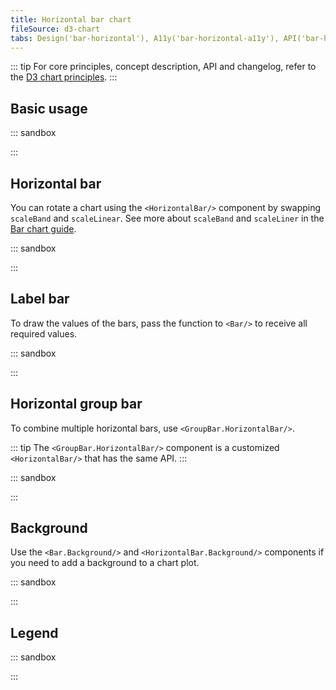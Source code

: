```yaml
---
title: Horizontal bar chart
fileSource: d3-chart
tabs: Design('bar-horizontal'), A11y('bar-horizontal-a11y'), API('bar-horizontal-api'), Examples('bar-horizontal-d3-code'), Changelog('d3-chart-changelog')
---
```


::: tip
For core principles, concept description, API and changelog, refer to the [D3 chart principles](/data-display/d3-chart/d3-chart).
:::

## Basic usage

::: sandbox

<script lang="tsx">
import React from 'react';
import { Chart } from '@semcore/ui/d3-chart';

const Demo = () => {
  return (
    <Chart.Bar
      groupKey={'category'}
      data={data}
      plotWidth={500}
      plotHeight={300}
      invertAxis={true}
    />
  );
};

const data = Array(5)
  .fill({})
  .map((d, i) => ({
    category: `Category ${i}`,
    bar: Math.random() * 10,
  }));
</script>

:::

## Horizontal bar

You can rotate a chart using the `<HorizontalBar/>` component by swapping `scaleBand` and `scaleLinear`. See more about `scaleBand` and `scaleLiner` in the [Bar chart guide](/data-display/bar-chart/bar-chart-d3-code#addc35).

::: sandbox

<script lang="tsx">
import React from 'react';
import { Plot, HorizontalBar, YAxis, XAxis, HoverRect } from '@semcore/ui/d3-chart';
import { scaleLinear, scaleBand } from 'd3-scale';
import { Flex } from '@semcore/ui/flex-box';
import { Text } from '@semcore/ui/typography';

const Demo = () => {
  const MARGIN = 40;
  const width = 500;
  const height = 300;

  const xScale = scaleLinear()
    .range([MARGIN * 2, width - MARGIN])
    .domain([0, 10]);

  const yScale = scaleBand()
    .range([height - MARGIN, MARGIN])
    .domain(data.map((d) => d.category))
    .paddingInner(0.4)
    .paddingOuter(0.2);

  return (
    <Plot data={data} scale={[xScale, yScale]} width={width} height={height}>
      <YAxis hide={false}>
        <YAxis.Ticks />
      </YAxis>
      <XAxis>
        <XAxis.Ticks />
        <XAxis.Grid />
      </XAxis>
      <HoverRect.Tooltip y='category' wMin={100}>
        {({ yIndex }) => {
          return {
            children: (
              <>
                <HoverRect.Tooltip.Title>{data[yIndex].category}</HoverRect.Tooltip.Title>
                <Flex justifyContent='space-between'>
                  <HoverRect.Tooltip.Dot mr={4}>Bar</HoverRect.Tooltip.Dot>
                  <Text bold>{data[yIndex].bar}</Text>
                </Flex>
              </>
            ),
          };
        }}
      </HoverRect.Tooltip>
      <HorizontalBar x='bar' y='category' />
    </Plot>
  );
};

const data = [...Array(5).keys()].map((d, i) => ({
  category: `Category ${i}`,
  bar: Math.random() * 10,
}));
</script>

:::

## Label bar

To draw the values of the bars, pass the function to `<Bar/>` to receive all required values.

::: sandbox

<script lang="tsx">
import React from 'react';
import { Plot, HorizontalBar, YAxis } from '@semcore/ui/d3-chart';
import { scaleLinear, scaleBand } from 'd3-scale';
import { useColorResolver } from '@semcore/ui/utils/lib/use/useColorResolver';

const Demo = () => {
  const MARGIN = 40;
  const width = 500;
  const height = 300;

  const resolveColor = useColorResolver();
  const xScale = scaleLinear()
    .range([MARGIN * 2, width - MARGIN * 2])
    .domain([0, Math.max(...data.map((d) => Number.parseFloat(d.bar)))]);

  const yScale = scaleBand()
    .range([height - MARGIN, MARGIN])
    .domain(data.map((d) => d.category))
    .paddingInner(0.4)
    .paddingOuter(0.2);

  return (
    <Plot data={data} scale={[xScale, yScale]} width={width} height={height}>
      <YAxis>
        <YAxis.Ticks />
      </YAxis>
      <HorizontalBar x='bar' y='category'>
        {({ index, x, y, width, height }) => {
          return {
            children: (
              <text
                x={x + width + 16}
                y={y + height / 2}
                textAnchor='start'
                alignmentBaseline='middle'
                fill={resolveColor('--intergalactic-text-secondary')}
              >
                $ {data[index].bar}
              </text>
            ),
          };
        }}
      </HorizontalBar>
    </Plot>
  );
};

const data = [...Array(5).keys()].map((d, i) => ({
  category: `Category ${i}`,
  bar: i + (Math.random() * 10).toFixed(2),
}));
</script>

:::

## Horizontal group bar

To combine multiple horizontal bars, use `<GroupBar.HorizontalBar/>`.

::: tip
The `<GroupBar.HorizontalBar/>` component is a customized `<HorizontalBar/>` that has the same API.
:::

::: sandbox

<script lang="tsx">
import React from 'react';
import { Plot, GroupBar, YAxis, XAxis, HoverRect } from '@semcore/ui/d3-chart';
import { scaleLinear, scaleBand } from 'd3-scale';
import { Flex } from '@semcore/ui/flex-box';
import { Text } from '@semcore/ui/typography';

const Demo = () => {
  const MARGIN = 40;
  const width = 500;
  const height = 300;

  const xScale = scaleLinear()
    .range([MARGIN * 2, width - MARGIN])
    .domain([0, 10]);

  const yScale = scaleBand()
    .range([height - MARGIN, MARGIN])
    .domain(data.map((d) => d.category))
    .paddingInner(0.4)
    .paddingOuter(0.2);

  return (
    <Plot data={data} scale={[xScale, yScale]} width={width} height={height}>
      <YAxis hide={false}>
        <YAxis.Ticks />
      </YAxis>
      <XAxis>
        <XAxis.Ticks />
        <XAxis.Grid />
      </XAxis>
      <HoverRect.Tooltip y='category' wMin={100}>
        {({ yIndex }) => {
          return {
            children: (
              <>
                <HoverRect.Tooltip.Title>{data[yIndex].category}</HoverRect.Tooltip.Title>
                <Flex justifyContent='space-between'>
                  <HoverRect.Tooltip.Dot mr={4}>Bar 1</HoverRect.Tooltip.Dot>
                  <Text bold>{data[yIndex].bar1}</Text>
                </Flex>
                <Flex mt={2} justifyContent='space-between'>
                  <HoverRect.Tooltip.Dot mr={4}>Bar 2</HoverRect.Tooltip.Dot>
                  <Text bold>{data[yIndex].bar2}</Text>
                </Flex>
              </>
            ),
          };
        }}
      </HoverRect.Tooltip>
      <GroupBar y='category'>
        <GroupBar.HorizontalBar x='bar1' />
        <GroupBar.HorizontalBar x='bar2' />
      </GroupBar>
    </Plot>
  );
};

const data = [...Array(5).keys()].map((d, i) => ({
  category: `Category ${i}`,
  bar1: Math.random() * 10,
  bar2: Math.random() * 10,
}));
</script>

:::

## Background

Use the `<Bar.Background/>` and `<HorizontalBar.Background/>` components if you need to add a background to a chart plot.

::: sandbox

<script lang="tsx">
import React from 'react';
import { Plot, HorizontalBar, YAxis, XAxis, HoverRect } from '@semcore/ui/d3-chart';
import { scaleLinear, scaleBand } from 'd3-scale';
import { Flex } from '@semcore/ui/flex-box';
import { Text } from '@semcore/ui/typography';

const Demo = () => {
  const MARGIN = 40;
  const width = 500;
  const height = 300;
  const xScale = scaleLinear()
    .range([MARGIN * 2, width - MARGIN])
    .domain([0, 10]);
  const yScale = scaleBand()
    .range([height - MARGIN, MARGIN])
    .domain(data.map((d) => d.category))
    .paddingInner(0.4)
    .paddingOuter(0.2);
  return (
    <Plot data={data} scale={[xScale, yScale]} width={width} height={height}>
      <YAxis hide={false}>
        <YAxis.Ticks />
      </YAxis>
      <XAxis>
        <XAxis.Ticks />
      </XAxis>
      <HoverRect.Tooltip y='category' wMin={100}>
        {({ yIndex }) => {
          return {
            children: (
              <>
                <HoverRect.Tooltip.Title>{data[yIndex].category}</HoverRect.Tooltip.Title>
                <Flex justifyContent='space-between'>
                  <HoverRect.Tooltip.Dot mr={4}>Bar</HoverRect.Tooltip.Dot>
                  <Text bold>{data[yIndex].bar}</Text>
                </Flex>
              </>
            ),
          };
        }}
      </HoverRect.Tooltip>
      <HorizontalBar x='bar' y='category'>
        <HorizontalBar.Background />
      </HorizontalBar>
    </Plot>
  );
};
const data = [...Array(5).keys()].map((d, i) => ({
  category: `Category ${i}`,
  bar: Math.random() * 10,
}));
</script>

:::

## Legend

::: sandbox

<script lang="tsx">
import React from 'react';
import {
  Plot,
  GroupBar,
  YAxis,
  XAxis,
  HoverRect,
  makeDataHintsContainer,
  ChartLegend,
} from '@semcore/ui/d3-chart';
import { scaleLinear, scaleBand } from 'd3-scale';
import { Flex } from '@semcore/ui/flex-box';
import { Text } from '@semcore/ui/typography';

const dataHints = makeDataHintsContainer();

const Demo = () => {
  const MARGIN = 40;
  const width = 500;
  const height = 300;

  const xScale = scaleLinear()
    .range([MARGIN * 2, width - MARGIN])
    .domain([0, 10]);

  const yScale = scaleBand()
    .range([height - MARGIN, MARGIN])
    .domain(data.map((d) => d.category))
    .paddingInner(0.4)
    .paddingOuter(0.2);

  const [legendItems, setLegendItems] = React.useState(
    Object.keys(data[0])
      .filter((name) => name !== 'category')
      .map((item, index) => {
        return {
          id: item,
          label: `Bar ${item}`,
          checked: true,
          color: `chart-palette-order-${index + 1}`,
        };
      }),
  );

  const [highlightedLine, setHighlightedLine] = React.useState(-1);

  const handleChangeVisible = React.useCallback((id: string, isVisible: boolean) => {
    setLegendItems((prevItems) => {
      return prevItems.map((item) => {
        if (item.id === id) {
          item.checked = isVisible;
        }

        return item;
      });
    });
  }, []);

  const handleMouseEnter = React.useCallback((id: string) => {
    setHighlightedLine(legendItems.findIndex((line) => line.id === id));
  }, []);
  const handleMouseLeave = React.useCallback(() => {
    setHighlightedLine(-1);
  }, []);

  return (
    <>
      <ChartLegend
        dataHints={dataHints}
        items={legendItems}
        onChangeVisibleItem={handleChangeVisible}
        onMouseEnterItem={handleMouseEnter}
        onMouseLeaveItem={handleMouseLeave}
        patterns
      />
      <Plot
        data={data}
        scale={[xScale, yScale]}
        width={width}
        height={height}
        dataHints={dataHints}
        patterns
      >
        <YAxis>
          <YAxis.Ticks />
          <YAxis.Grid />
        </YAxis>
        <XAxis>
          <XAxis.Ticks />
        </XAxis>
        <HoverRect.Tooltip y='category' wMin={100}>
          {({ yIndex }) => ({
            children: (
              <>
                <HoverRect.Tooltip.Title>{data[yIndex].category}</HoverRect.Tooltip.Title>
                <Flex justifyContent='space-between'>
                  <HoverRect.Tooltip.Dot mr={4} color={legendItems[0].color}>
                    Bar 1
                  </HoverRect.Tooltip.Dot>
                  <Text bold>{data[yIndex][1]}</Text>
                </Flex>
                <Flex mt={2} justifyContent='space-between'>
                  <HoverRect.Tooltip.Dot mr={4} color={legendItems[1].color}>
                    Bar 2
                  </HoverRect.Tooltip.Dot>
                  <Text bold>{data[yIndex][2]}</Text>
                </Flex>
              </>
            ),
          })}
        </HoverRect.Tooltip>
        <GroupBar y='category'>
          {legendItems
            .filter((item) => item.checked)
            .map((item, index) => {
              return (
                <GroupBar.HorizontalBar
                  key={item.id}
                  x={item.id}
                  color={item.color}
                  transparent={highlightedLine !== -1 && highlightedLine !== index}
                />
              );
            })}
        </GroupBar>
      </Plot>
    </>
  );
};

const data = Array(5)
  .fill({})
  .map((d, i) => ({
    category: `Category ${i}`,
    1: Math.random() * 10,
    2: Math.random() * 10,
  }));
</script>

:::
